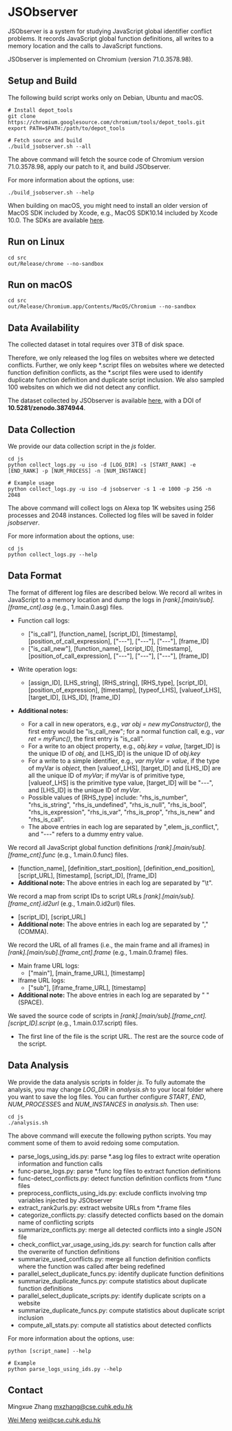 # JSObserver

JSObserver is a system for studying JavaScript global identifier conflict problems. It records JavaScript global function definitions, all writes to a memory location and the calls to JavaScript functions.

JSObserver is implemented on Chromium (version 71.0.3578.98).

## Setup and Build
The following build script works only on Debian, Ubuntu and macOS.

```shell
# Install depot_tools
git clone https://chromium.googlesource.com/chromium/tools/depot_tools.git
export PATH=$PATH:/path/to/depot_tools

# Fetch source and build
./build_jsobserver.sh --all
```

The above command will fetch the source code of Chromium version 71.0.3578.98, apply our patch to it, and build JSObserver.

For more information about the options, use:

```shell
./build_jsobserver.sh --help
```

When building on macOS, you might need to install an older version of MacOS SDK included by Xcode, e.g., MacOS SDK10.14 included by Xcode 10.0.
The SDKs are available [here](https://github.com/phracker/MacOSX-SDKs).

## Run on Linux

```shell
cd src
out/Release/chrome --no-sandbox
```

## Run on macOS

```shell
cd src
out/Release/Chromium.app/Contents/MacOS/Chromium --no-sandbox
```

## Data Availability

The collected dataset in total requires over 3TB of disk space. 

Therefore, we only released the log files on websites where we detected conflicts.
Further, we only keep *.script files on websites where we detected function definition conflicts, as the *.script files were used to identify duplicate function definition and duplicate script inclusion.
We also sampled 100 websites on which we did not detect any conflict.

The dataset collected by JSObserver is available [here](https://zenodo.org/record/3874944), with a DOI of __10.5281/zenodo.3874944__.


## Data Collection

We provide our data collection script in the *js* folder.

```shell
cd js
python collect_logs.py -u iso -d [LOG_DIR] -s [START_RANK] -e [END_RANK] -p [NUM_PROCESS] -n [NUM_INSTANCE]

# Example usage
python collect_logs.py -u iso -d jsobserver -s 1 -e 1000 -p 256 -n 2048
```
The above command will collect logs on Alexa top 1K websites using 256 processes and 2048 instances. Collected log files will be saved in folder *jsobserver*.

For more information about the options, use:

```shell
cd js
python collect_logs.py --help
```


## Data Format
The format of different log files are  described below.
We record all writes in JavaScript to a memory location and dump the logs in _[rank].[main/sub].[frame\_cnt].asg_ (e.g., 1.main.0.asg) files. 

* Function call logs: 
  - ["is\_call"], [function\_name], [script\_ID], [timestamp], [position\_of\_call\_expression], ["---"], ["---"], ["---"], [frame\_ID]
  - ["is\_call\_new"], [function\_name], [script\_ID], [timestamp], [position\_of\_call\_expression], ["---"], ["---"], ["---"], [frame\_ID]
 
* Write operation logs:
  - [assign\_ID], [LHS\_string], [RHS\_string], [RHS\_type], [script\_ID], [position\_of\_expression], [timestamp], [typeof\_LHS], [valueof\_LHS], [target\_ID], [LHS\_ID], [frame\_ID]

* __Additional notes:__
   - For a call in new operators, e.g., *var obj = new myConstructor()*, the first entry would be "is\_call\_new"; for a normal function call, e.g., *var ret = myFunc()*, the first entry is "is\_call".
   - For a write to an object property, e.g., *obj.key = value*, [target\_ID] is the unique ID of *obj*, and [LHS\_ID] is the unique ID of *obj.key*
   - For a write to a simple identifier, e.g., *var myVar = value*, if the type of myVar is *object*, then [valueof\_LHS], [target\_ID] and [LHS\_ID] are all the unique ID of *myVar*; if myVar is of primitive type, [valueof\_LHS] is the primitive type value, [target\_ID] will be "---", and [LHS\_ID] is the unique ID of *myVar*.
   - Possible values of [RHS\_type] include: "rhs\_is\_number", "rhs\_is\_string", "rhs\_is\_undefined", "rhs\_is\_null", "rhs\_is\_bool", "rhs\_is\_expression", "rhs\_is\_var", "rhs\_is\_prop", "rhs\_is\_new" and "rhs\_is\_call".
   - The above entries in each log are separated by ",elem_js_conflict,", and "---" refers to a dummy entry value.

We record all JavaScript global function definitions _[rank].[main/sub].[frame\_cnt].func_ (e.g., 1.main.0.func) files.

* [function\_name], [definition\_start\_position], [definition\_end\_position], [script\_URL], [timestamp], [script\_ID], [frame\_ID]
* __Additional note:__ The above entries in each log are separated by "\t".

We record a map from script IDs to script URLs _[rank].[main/sub].[frame\_cnt].id2url_ (e.g., 1.main.0.id2url) files.

* [script\_ID], [script\_URL]
* __Additional note:__ The above entries in each log are separated by "," (COMMA).

We record the URL of all frames (i.e., the main frame and all iframes) in _[rank].[main/sub].[frame\_cnt].frame_ (e.g., 1.main.0.frame) files.

* Main frame URL logs:
  - ["main"], [main\_frame\_URL], [timestamp]
* Iframe URL logs:
  - ["sub"], [iframe\_frame\_URL], [timestamp]
* __Additional note:__ The above entries in each log are separated by " " (SPACE).

We saved the source code of scripts in _[rank].[main/sub].[frame\_cnt].[script\_ID].script_ (e.g., 1.main.0.17.script) files.

* The first line of the file is the script URL. The rest are the source code of the script.


## Data Analysis

We provide the data analysis scripts in folder *js*.
To fully automate the analysis, you may change *LOG_DIR* in *analysis.sh* to your local folder where you want to save the log files.
You can further configure *START*, *END*, *NUM\_PROCESSE*S and *NUM\_INSTANCES* in *analysis.sh*. Then use:

```shell
cd js
./analysis.sh
```

The above command will execute the following python scripts. You may comment some of them to avoid redoing some computation.

* parse_logs\_using\_ids.py: parse *.asg log files to extract write operation information and function calls
* func-parse\_logs.py: parse *.func log files to extract function definitions
* func-detect\_conflicts.py: detect function definition conflicts from *.func files
* preprocess\_conflicts\_using\_ids.py: exclude conflicts involving tmp variables injected by JSObserver
* extract\_rank2urls.py: extract website URLs from *.frame files
* categorize\_conflicts.py: classify detected conflicts based on the domain name of conflicting scripts
* summarize\_conflicts.py: merge all detected conflicts into a single JSON file
* check\_conflict\_var\_usage\_using\_ids.py: search for function calls after the overwrite of function definitions
* summarize\_used\_conflicts.py: merge all function definition conflicts where the function was called after being redefined
* parallel\_select\_duplicate\_funcs.py: identify duplicate function definitions
* summarize\_duplicate\_funcs.py: compute statistics about duplicate function definitions
* parallel\_select\_duplicate\_scripts.py: identify duplicate scripts on a website
* summarize\_duplicate\_funcs.py: compute statistics about duplicate script inclusion
* compute\_all\_stats.py: compute all statistics about detected conflicts

For more information about the options, use: 

```shell
python [script_name] --help

# Example
python parse_logs_using_ids.py --help
```

## Contact ##

Mingxue Zhang <mxzhang@cse.cuhk.edu.hk>

[Wei Meng](https://www.cse.cuhk.edu.hk/~wei/) <wei@cse.cuhk.edu.hk>
